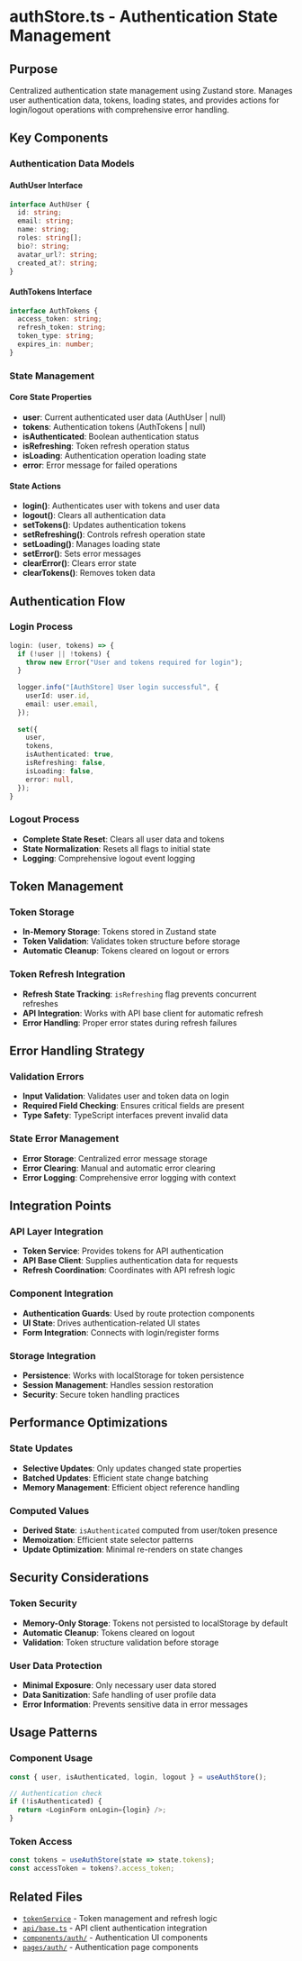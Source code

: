 # authStore.ts - Authentication State Management

## Purpose

Centralized authentication state management using Zustand store. Manages user authentication data, tokens, loading states, and provides actions for login/logout operations with comprehensive error handling.

## Key Components

### Authentication Data Models

#### AuthUser Interface
```typescript
interface AuthUser {
  id: string;
  email: string;
  name: string;
  roles: string[];
  bio?: string;
  avatar_url?: string;
  created_at?: string;
}
```

#### AuthTokens Interface
```typescript
interface AuthTokens {
  access_token: string;
  refresh_token: string;
  token_type: string;
  expires_in: number;
}
```

### State Management

#### Core State Properties
- **user**: Current authenticated user data (AuthUser | null)
- **tokens**: Authentication tokens (AuthTokens | null)
- **isAuthenticated**: Boolean authentication status
- **isRefreshing**: Token refresh operation status
- **isLoading**: Authentication operation loading state
- **error**: Error message for failed operations

#### State Actions
- **login()**: Authenticates user with tokens and user data
- **logout()**: Clears all authentication data
- **setTokens()**: Updates authentication tokens
- **setRefreshing()**: Controls refresh operation state
- **setLoading()**: Manages loading state
- **setError()**: Sets error messages
- **clearError()**: Clears error state
- **clearTokens()**: Removes token data

## Authentication Flow

### Login Process
```typescript
login: (user, tokens) => {
  if (!user || !tokens) {
    throw new Error("User and tokens required for login");
  }
  
  logger.info("[AuthStore] User login successful", {
    userId: user.id,
    email: user.email,
  });
  
  set({
    user,
    tokens,
    isAuthenticated: true,
    isRefreshing: false,
    isLoading: false,
    error: null,
  });
}
```

### Logout Process
- **Complete State Reset**: Clears all user data and tokens
- **State Normalization**: Resets all flags to initial state
- **Logging**: Comprehensive logout event logging

## Token Management

### Token Storage
- **In-Memory Storage**: Tokens stored in Zustand state
- **Token Validation**: Validates token structure before storage
- **Automatic Cleanup**: Tokens cleared on logout or errors

### Token Refresh Integration
- **Refresh State Tracking**: `isRefreshing` flag prevents concurrent refreshes
- **API Integration**: Works with API base client for automatic refresh
- **Error Handling**: Proper error states during refresh failures

## Error Handling Strategy

### Validation Errors
- **Input Validation**: Validates user and token data on login
- **Required Field Checking**: Ensures critical fields are present
- **Type Safety**: TypeScript interfaces prevent invalid data

### State Error Management
- **Error Storage**: Centralized error message storage
- **Error Clearing**: Manual and automatic error clearing
- **Error Logging**: Comprehensive error logging with context

## Integration Points

### API Layer Integration
- **Token Service**: Provides tokens for API authentication
- **API Base Client**: Supplies authentication data for requests
- **Refresh Coordination**: Coordinates with API refresh logic

### Component Integration
- **Authentication Guards**: Used by route protection components
- **UI State**: Drives authentication-related UI states
- **Form Integration**: Connects with login/register forms

### Storage Integration
- **Persistence**: Works with localStorage for token persistence
- **Session Management**: Handles session restoration
- **Security**: Secure token handling practices

## Performance Optimizations

### State Updates
- **Selective Updates**: Only updates changed state properties
- **Batched Updates**: Efficient state change batching
- **Memory Management**: Efficient object reference handling

### Computed Values
- **Derived State**: `isAuthenticated` computed from user/token presence
- **Memoization**: Efficient state selector patterns
- **Update Optimization**: Minimal re-renders on state changes

## Security Considerations

### Token Security
- **Memory-Only Storage**: Tokens not persisted to localStorage by default
- **Automatic Cleanup**: Tokens cleared on logout
- **Validation**: Token structure validation before storage

### User Data Protection
- **Minimal Exposure**: Only necessary user data stored
- **Data Sanitization**: Safe handling of user profile data
- **Error Information**: Prevents sensitive data in error messages

## Usage Patterns

### Component Usage
```typescript
const { user, isAuthenticated, login, logout } = useAuthStore();

// Authentication check
if (!isAuthenticated) {
  return <LoginForm onLogin={login} />;
}
```

### Token Access
```typescript
const tokens = useAuthStore(state => state.tokens);
const accessToken = tokens?.access_token;
```

## Related Files

- [`tokenService`](../auth/tokenService.ts.md) - Token management and refresh logic
- [`api/base.ts`](../api/base.ts.md) - API client authentication integration
- [`components/auth/`](../../components/auth/) - Authentication UI components
- [`pages/auth/`](../../pages/auth/) - Authentication page components
